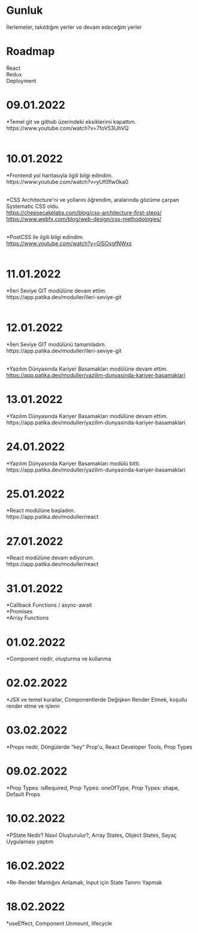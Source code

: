 # Gunluk 
İlerlemeler, takıldığım yerler ve devam edeceğim yerler

<h1>Roadmap </h1> 
React <br>
Redux <br>
Deployment<br>
<h1>09.01.2022</h1>
*Temel git ve github üzerindeki eksiklerimi kapattım. <br>
https://www.youtube.com/watch?v=7foV53lJhVQ <br><br>


<h1>10.01.2022</h1> 
*Frontend yol haritasıyla ilgili bilgi edindim. <br>
https://www.youtube.com/watch?v=yUf0flw0ka0 <br><br>


*CSS Architecture'ni ve yollarını öğrendim, aralarında gözüme çarpan Systematic CSS oldu. <br>
https://cheesecakelabs.com/blog/css-architecture-first-steps/ <br>
https://www.webfx.com/blog/web-design/css-methodologies/ <br><br>


*PostCSS ile ilgili bilgi edindim. <br>
https://www.youtube.com/watch?v=GlSOsgfNWxs <br><br>


<h1>11.01.2022</h1>
*İleri Seviye GIT modülüne devam ettim. <br>
https://app.patika.dev/moduller/ileri-seviye-git <br><br>


<h1>12.01.2022</h1>
*İleri Seviye GIT modülünü tamamladım. <br>
https://app.patika.dev/moduller/ileri-seviye-git <br><br>


*Yazılım Dünyasında Kariyer Basamakları modülüne devam ettim. <br>
https://app.patika.dev/moduller/yazilim-dunyasinda-kariyer-basamaklari <br>


<h1>13.01.2022</h1>
*Yazılım Dünyasında Kariyer Basamakları modülüne devam ettim. <br>
https://app.patika.dev/moduller/yazilim-dunyasinda-kariyer-basamaklari <br>


<h1>24.01.2022</h1>
*Yazılım Dünyasında Kariyer Basamakları modülü bitti. <br>
https://app.patika.dev/moduller/yazilim-dunyasinda-kariyer-basamaklari <br>


<h1>25.01.2022</h1>
*React modülüne başladım. <br>
https://app.patika.dev/moduller/react <br>


<h1>27.01.2022</h1>
*React modülüne devam ediyorum. <br>
https://app.patika.dev/moduller/react <br>


<h1>31.01.2022</h1>
*Callback Functions / async-await <br>
*Promises <br>
*Array Functions <br>


<h1>01.02.2022</h1>
*Component nedir, oluşturma ve kullanma <br>


<h1>02.02.2022</h1>
*JSX ve temel kurallar, Componentlerde Değişken Render Etmek, koşullu render etme ve işlemi <br>


<h1>03.02.2022</h1>
*Props nedir, Döngülerde "key" Prop'u, React Developer Tools, Prop Types <br>


<h1>09.02.2022</h1>
*Prop Types: isRequired, Prop Types: oneOfType, Prop Types: shape, Default Props<br>


<h1>10.02.2022</h1>
*PState Nedir? Nasıl Oluşturulur?, Array States, Object States, Sayaç Uygulaması yaptım<br>


<h1>16.02.2022</h1>
*Re-Render Mantığını Anlamak, Input için State Tanımı Yapmak<br>


<h1>18.02.2022</h1>
*useEffect, Component Unmount, lifecycle<br>



